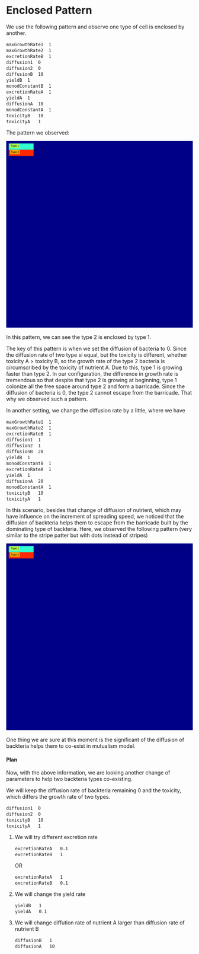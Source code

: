 # Enclosed Pattern

We use the following pattern and observe one type of cell is enclosed by another. 

```
maxGrowthRate1	1
maxGrowthRate2	1
excretionRateB	1
diffusion1	0
diffusion2	0
diffusionB	10
yieldB	1
monodConstantB	1
excretionRateA	1
yieldA	1
diffusionA	10
monodConstantA	1
toxicityB	10
toxicityA	1
```

The pattern we observed:

![fig](src/enc.gif)

In this pattern, we can see the type 2 is enclosed by type 1. 

The key of this pattern is when we set the diffusion of bacteria to 0. Since the diffusion rate of two type si equal, but the toxicity is different, whether toxicity A > toxicity B, so the growth rate of the type 2 bacteria is circumscribed by the toxicity of nutrient A. Due to this, type 1 is growing faster than type 2. In our configuration, the difference in growth rate is tremendous so that despite that type 2 is growing at beginning, type 1 colonize all the free space around type 2 and form a barricade. Since the diffusion of bacteria is 0, the type 2 cannot escape from the barricade. That why we observed such a pattern.

In another setting, we change the diffusion rate by a little, where we have 

```
maxGrowthRate1	1
maxGrowthRate2	1
excretionRateB	1
diffusion1	1
diffusion2	1
diffusionB	20
yieldB	1
monodConstantB	1
excretionRateA	1
yieldA	1
diffusionA	20
monodConstantA	1
toxicityB	10
toxicityA	1
```

In this scenario, besides that change of diffusion of nutrient, which may have influence on the increment of spreading speed, we noticed that the diffusion of backteria helps them to escape from the barricade built by the dominating type of backteria. Here, we observed the following pattern (very similar to the stripe patter but with dots instead of stripes)

![fig](src/diff1.gif)

 One thing we are sure at this moment is the significant of the diffusion of backteria helps them to co-exist in mutualism model.

#### Plan

Now, with the above information, we are looking another change of parameters to help two backteria types co-existing.

We will keep the diffusion rate of backteria remaining 0 and the toxicity, which differs the growth rate of two types.

```
diffusion1	0
diffusion2	0
toxicityB	10
toxicityA	1
```

1. We will try different excretion rate

   ```
   excretionRateA	0.1
   excretionRateB	1
   ```

   OR

   ```
   excretionRateA	1
   excretionRateB	0.1
   ```

   

2. We will change the yield rate

   ```
   yieldB	1
   yieldA	0.1
   ```

3. We will change diffution rate of nutrient A larger than diffusion rate of nutrient B

   ```
   diffusionB	1
   diffusionA	10
   ```

   